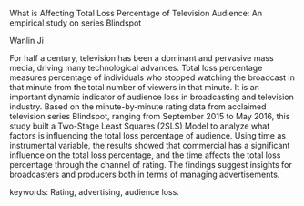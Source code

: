What is Affecting Total Loss Percentage of Television Audience: An empirical study on series Blindspot

Wanlin Ji

For half a century, television has been a dominant and pervasive mass media, driving many technological advances. Total loss percentage measures percentage of individuals who stopped watching the broadcast in that minute from the total number of viewers in that minute. It is an important dynamic indicator of audience loss in broadcasting and television industry. Based on the minute-by-minute rating data from acclaimed television series Blindspot, ranging from September 2015 to May 2016, this study built a Two-Stage Least Squares (2SLS) Model to analyze what factors is influencing the total loss percentage of audience. Using time as instrumental variable, the results showed that commercial has a significant influence on the total loss percentage, and the time affects the total loss percentage through the channel of rating. The findings suggest insights for broadcasters and producers both in terms of managing advertisements.

keywords: Rating, advertising, audience loss.



